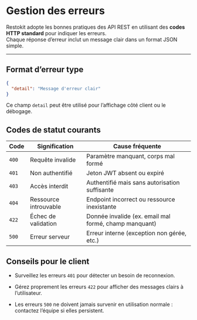 # Gestion des erreurs

Restokit adopte les bonnes pratiques des API REST en utilisant des **codes HTTP standard** pour indiquer les erreurs.  
Chaque réponse d’erreur inclut un message clair dans un format JSON simple.

---

## Format d’erreur type

```json
{
  "detail": "Message d'erreur clair"
}
```

Ce champ `detail` peut être utilisé pour l’affichage côté client ou le débogage.

## Codes de statut courants

| Code  | Signification         | Cause fréquente                                       |
| ----- | --------------------- | ----------------------------------------------------- |
| `400` | Requête invalide      | Paramètre manquant, corps mal formé                   |
| `401` | Non authentifié       | Jeton JWT absent ou expiré                            |
| `403` | Accès interdit        | Authentifié mais sans autorisation suffisante         |
| `404` | Ressource introuvable | Endpoint incorrect ou ressource inexistante           |
| `422` | Échec de validation   | Donnée invalide (ex. email mal formé, champ manquant) |
| `500` | Erreur serveur        | Erreur interne (exception non gérée, etc.)            |

## Conseils pour le client

- Surveillez les erreurs `401` pour détecter un besoin de reconnexion.

- Gérez proprement les erreurs `422` pour afficher des messages clairs à l’utilisateur.

- Les erreurs `500` ne doivent jamais survenir en utilisation normale : contactez l’équipe si elles persistent.
